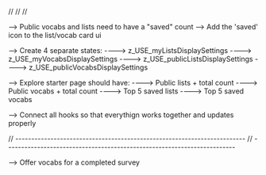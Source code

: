 //
//
//

--> Public vocabs and lists need to have a "saved" count
--> Add the 'saved' icon to the list/vocab card ui

--> Create 4 separate states:
----> z_USE_myListsDisplaySettings
----> z_USE_myVocabsDisplaySettings
----> z_USE_publicListsDisplaySettings
----> z_USE_publicVocabsDisplaySettings

--> Explore starter page should have:
----> Public lists + total count
----> Public vocabs + total count
----> Top 5 saved lists
----> Top 5 saved vocabs

--> Connect all hooks so that everythign works together and updates properly

// ------------------------------------------------------------------------
// ------------------------------------------------------------------------

--> Offer vocabs for a completed survey
